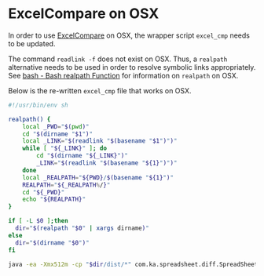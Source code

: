 # ExcelCompare on OSX
In order to use [ExcelCompare](https://github.com/na-ka-na/ExcelCompare/) on OSX, the wrapper script `excel_cmp` needs to be updated.

The command `readlink -f` does not exist on OSX.  Thus, a `realpath` alternative needs to be used in order to resolve symbolic links appropriately.  See [bash - Bash realpath Function](../cl/bash-realpath.md) for information on `realpath` on OSX.

Below is the re-written `excel_cmp` file that works on OSX.

```bash
#!/usr/bin/env sh

realpath() {
    local _PWD="$(pwd)"
    cd "$(dirname "$1")"
    local _LINK="$(readlink "$(basename "$1")")"
    while [ "${_LINK}" ]; do
        cd "$(dirname "${_LINK}")"
        _LINK="$(readlink "$(basename "${1}")")"
    done
    local _REALPATH="${PWD}/$(basename "${1}")"
    REALPATH="${_REALPATH%/}"
    cd "${_PWD}"
    echo "${REALPATH}"
}

if [ -L $0 ];then
  dir="$(realpath "$0" | xargs dirname)"
else
  dir="$(dirname "$0")"
fi

java -ea -Xmx512m -cp "$dir/dist/*" com.ka.spreadsheet.diff.SpreadSheetDiffer "$@"
```
